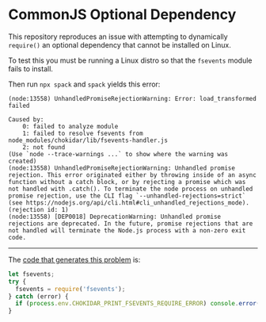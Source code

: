 # CommonJS Optional Dependency

This repository reproduces an issue with attempting to dynamically `require()` an optional dependency that cannot be installed on Linux.

To test this you must be running a Linux distro so that the `fsevents` module fails to install.

Then run `npx spack` and `spack` yields this error:

```
(node:13558) UnhandledPromiseRejectionWarning: Error: load_transformed failed

Caused by:
    0: failed to analyze module
    1: failed to resolve fsevents from node_modules/chokidar/lib/fsevents-handler.js
    2: not found
(Use `node --trace-warnings ...` to show where the warning was created)
(node:13558) UnhandledPromiseRejectionWarning: Unhandled promise rejection. This error originated either by throwing inside of an async function without a catch block, or by rejecting a promise which was not handled with .catch(). To terminate the node process on unhandled promise rejection, use the CLI flag `--unhandled-rejections=strict` (see https://nodejs.org/api/cli.html#cli_unhandled_rejections_mode). (rejection id: 1)
(node:13558) [DEP0018] DeprecationWarning: Unhandled promise rejections are deprecated. In the future, promise rejections that are not handled will terminate the Node.js process with a non-zero exit code.
```

---

The [code that generates this problem](https://github.com/paulmillr/chokidar/blob/master/lib/fsevents-handler.js#L7-L12) is:

```javascript
let fsevents;
try {
  fsevents = require('fsevents');
} catch (error) {
  if (process.env.CHOKIDAR_PRINT_FSEVENTS_REQUIRE_ERROR) console.error(error);
}
```

